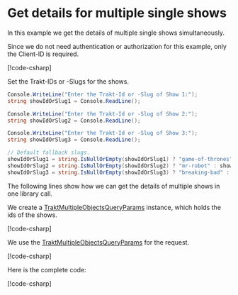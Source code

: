 # Get details for multiple single shows

In this example we get the details of multiple single shows simultaneously.

Since we do not need authentication or authorization for this example, only the Client-ID is required.

[!code-csharp[](../../../codesnippets/examples/ClientSetup.cs)]

Set the Trakt-IDs or -Slugs for the shows.

```csharp
Console.WriteLine("Enter the Trakt-Id or -Slug of Show 1:");
string showIdOrSlug1 = Console.ReadLine();

Console.WriteLine("Enter the Trakt-Id or -Slug of Show 2:");
string showIdOrSlug2 = Console.ReadLine();

Console.WriteLine("Enter the Trakt-Id or -Slug of Show 3:");
string showIdOrSlug3 = Console.ReadLine();

// Default fallback slugs.
showIdOrSlug1 = string.IsNullOrEmpty(showIdOrSlug1) ? "game-of-thrones" : showIdOrSlug1;
showIdOrSlug2 = string.IsNullOrEmpty(showIdOrSlug2) ? "mr-robot" : showIdOrSlug2;
showIdOrSlug3 = string.IsNullOrEmpty(showIdOrSlug3) ? "breaking-bad" : showIdOrSlug3;
```

The following lines show how we can get the details of multiple shows in one library call.

We create a [TraktMultipleObjectsQueryParams](xref:TraktNet.Modules.TraktMultipleObjectsQueryParams) instance, which holds the ids of the shows.

[!code-csharp[](../../../codesnippets/examples/modules/shows/GetShowsStream.cs#L9-L18)]

We use the [TraktMultipleObjectsQueryParams](xref:TraktNet.Modules.TraktMultipleObjectsQueryParams) for the request.

[!code-csharp[](../../../codesnippets/examples/modules/shows/GetShowsStream.cs#L20-L82)]

Here is the complete code:

[!code-csharp[](../../../codesnippets/examples/modules/shows/GetShowsStream.cs)]
